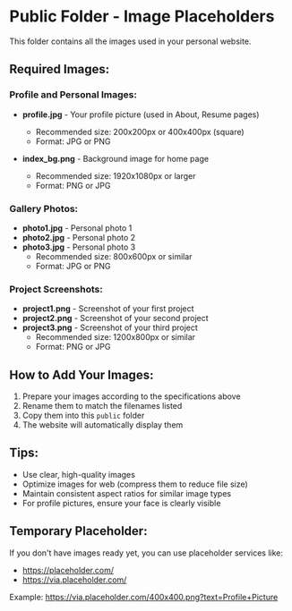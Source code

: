 # Public Folder - Image Placeholders

This folder contains all the images used in your personal website.

## Required Images:

### Profile and Personal Images:
- **profile.jpg** - Your profile picture (used in About, Resume pages)
  - Recommended size: 200x200px or 400x400px (square)
  - Format: JPG or PNG

- **index_bg.png** - Background image for home page
  - Recommended size: 1920x1080px or larger
  - Format: PNG or JPG

### Gallery Photos:
- **photo1.jpg** - Personal photo 1
- **photo2.jpg** - Personal photo 2
- **photo3.jpg** - Personal photo 3
  - Recommended size: 800x600px or similar
  - Format: JPG or PNG

### Project Screenshots:
- **project1.png** - Screenshot of your first project
- **project2.png** - Screenshot of your second project
- **project3.png** - Screenshot of your third project
  - Recommended size: 1200x800px or similar
  - Format: PNG or JPG

## How to Add Your Images:

1. Prepare your images according to the specifications above
2. Rename them to match the filenames listed
3. Copy them into this `public` folder
4. The website will automatically display them

## Tips:
- Use clear, high-quality images
- Optimize images for web (compress them to reduce file size)
- Maintain consistent aspect ratios for similar image types
- For profile pictures, ensure your face is clearly visible

## Temporary Placeholder:
If you don't have images ready yet, you can use placeholder services like:
- https://placeholder.com/
- https://via.placeholder.com/

Example: https://via.placeholder.com/400x400.png?text=Profile+Picture
